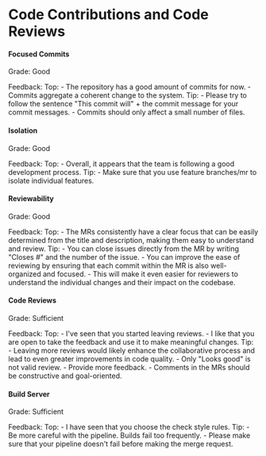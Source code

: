 # Code Contributions and Code Reviews

#### Focused Commits

Grade: Good

Feedback: Top: - The repository has a good amount of commits for now.
	- Commits aggregate a coherent change to the system.
Tip: - Please try to follow the sentence "This commit will" + the commit message for your commit messages. 
	- Commits should only affect a small number of files.

#### Isolation

Grade: Good

Feedback: Top: - Overall, it appears that the team is following a good development process.
Tip: - Make sure that you use feature branches/mr to isolate individual features.


#### Reviewability

Grade: Good

Feedback: Top: - The MRs consistently have a clear focus that can be easily determined from the title and description, making them easy to understand and review.
Tip: - You can close issues directly from the MR by writing "Closes #" and the number of the issue.
	- You can improve the ease of reviewing by ensuring that each commit within the MR is also well-organized and focused.
	-  This will make it even easier for reviewers to understand the individual changes and their impact on the codebase.

#### Code Reviews

Grade: Sufficient

Feedback: Top: - I've seen that you started leaving reviews.
	- I like that you are open to take the feedback and use it to make meaningful changes.
Tip: - Leaving more reviews would likely enhance the collaborative process and lead to even greater improvements in code quality.
	- Only "Looks good" is not valid review.
	- Provide more feedback.
	- Comments in the MRs should be constructive and  goal-oriented.


#### Build Server

Grade: Sufficient

Feedback: Top: - I have seen that you choose the check style rules.
Tip: - Be more careful with the pipeline. Builds fail too frequently.
	-  Please make sure that your pipeline doesn't fail before making the merge request.
